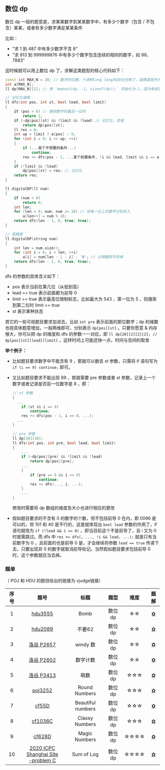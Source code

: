 ## 数位 dp

数位 dp 一般的题意是，求某某数字到某某数字中，有多少个数字（包含 / 不包含）某某，或者有多少数字满足某某条件

比如：

+ ”求 1 到 487 中有多少数字不含 6“
+ ”求 813 到 999999876 中有多少个数字包含连续的相同的数字，如 88、7883“

这时候就可以用上数位 dp 了，求解这类题型的核心代码如下：

```c++
const int MAX_N = 20; // 数字的位数，十进制long long的20位也够了，高精度就开大点
int a[MAX_N];
ll dp[MAX_N][2]; // 用 `memset(dp, -1, sizeof(dp));` 初始化为-1，因为有些答案为0

// 记忆化搜索
ll dfs(int pos, int st, bool lead, bool limit)
{
    if (pos < 0) // 搜到数字的最后一位时
        return 1;
    if (~dp[pos][st] && !limit && !lead) // 记忆化，剪枝
        return dp[pos][st];
    ll res = 0;
    int up = limit ? a[pos] : 9;
    for (int i = 0; i <= up; ++i)
    {
        if (...某个不想要的条件...)
            continue;
        res += dfs(pos - 1, ...某个前置条件, !i && lead, limit && i == a[pos]);
    }
    if (!limit && !lead)
        dp[pos][st] = res; // 记忆化
    return res;
}

ll digitalDP(ll num)
{
    if (num < 0)
        return 0;
    int len;
    for (len = 0; num; num /= 10) // 将每一位上的数字分别存入
        a[len++] = num % 10;
    return dfs(len - 1, 0, true, true);
}

// 高精度
ll digitalDP(string num)
{
    int len = num.size();
    for (int i = 0; i < len; ++i)
        a[i] = num[len - 1 - i] - '0'; // 记得翻转字符串
    return dfs(len - 1, 0, true, true);
}
```

dfs 的参数的具体含义如下：

+ pos 表示当前在第几位（从低到高）
+ lead == true 表示前面都为前导 0 
+ limit == true 表示最高位限制标志，比如最大为 543 ，第一位为 5 ，则搜索到第二位时 limit == true
+ st 表示某种状态

其它的一些可视题目要求加进去，比如 `int pre` 表示前面的那位数字；dp 的维数也视具体题意增加，一般两维即可，分别表示 `dp[pos][st]` 。只要你愿意 & 内存够大，你可以把 dp 的维度和 dfs 的参数一一对应，即 `ll dp[20][2][2][2]; // dp[pos][st][lead][limit]` ，这样时间上可能还快一点，时间与空间的取舍



**举个例子：**

+ 比如题目要求数字中不能含有 9 ，那就可以删去 st 参数，只需将 if 语句写为 `if (i == 9) continue;` 即可。

+ 又比如题目要求不能出现 89 ，那就需要 pre 参数或者 st 参数，记录上一个数字或者记录是否前一位数字是 8 ，即：

  ``` c++
  // st 参数
  {
  	...
      if (st && i == 9)
          continue;
      res += dfs(pos - 1, i == 8, ...);
  	...
  }
  ```
  
  ``` c++
  // pre 参数
  ll dp[20][20];
  ll dfs(int pos, int pre, bool lead, bool limit)
  {
      ...
      if (~dp[pos][pre] && !limit && !lead)
          return dp[pos][pre];
      ...
      {
          if (pre == 8 && i == 9)
              continue;
          res += dfs(..., i, ...);
      }
      ...
  }
  ```
  
  修改时需要将 dp 数组的维度及大小也进行相应的更改
  
+ 假如题目要求的不含有 0 的数字的个数，但不包括前导 0 在内，即 0096 是可以的，但 101 和 40 是不行的，这是就体现出 `bool lead` 参数的作用了，if 语句就改为 `if (!lead && i == 0)` ，即当目前这个不是前导了，且 i 又为 0 时就需跳过。而 dfs 中 `res += dfs(, ..., !i && lead, ...);`  就是只有当前数字为 0 ，且前面的也是前导 0 是，才会继续将参数 `lead == true` 传递下去，只要出现非 0 的数字就取消前导标记。当然假如题目要求包括前导 0 时，这个参数就应当去掉。



### 题单

（ POJ 和 HDU 的题目给出的链接为 vjudge链接）

| 序号 |                             题号                             |       标题        |  题型   | 难度 |                             题解                             |
| :--: | :----------------------------------------------------------: | :---------------: | :-----: | :--: | :----------------------------------------------------------: |
|  1   |        [hdu3555](https://vjudge.net/problem/HDU-3555)        |       Bomb        | 数位 dp |  ☆☆  | [✿](https://github.com/bbbiggest/12/blob/master/HDU/3555-Bomb.md) |
|  2   |        [hdu2089](https://vjudge.net/problem/HDU-2089)        |      不要62       | 数位 dp |  ☆☆  | [✿](https://github.com/bbbiggest/12/blob/master/HDU/2089-%E4%B8%8D%E8%A6%8162.md) |
|  3   |     [洛谷 P2657](https://www.luogu.com.cn/problem/P2657)     |     windy 数      | 数位 dp |  ☆☆  | [✿](https://github.com/bbbiggest/12/blob/master/luogu/P2657-windy%E6%95%B0.md) |
|  4   |     [洛谷 P2602](https://www.luogu.com.cn/problem/P2602)     |     数字计数      | 数位 dp |  ☆☆  | [✿](https://github.com/bbbiggest/12/blob/master/luogu/P2602-%E6%95%B0%E5%AD%97%E8%AE%A1%E6%95%B0.md) |
|  5   |     [洛谷 P3413](https://www.luogu.com.cn/problem/P3413)     |       萌数        | 数位 dp | ☆☆☆  | [✿](https://github.com/bbbiggest/12/blob/master/luogu/P3413-%E8%90%8C%E6%95%B0.md) |
|  6   |        [poj3252](https://vjudge.net/problem/POJ-3252)        |   Round Numbers   | 数位 dp | ☆☆☆  | [✿](https://github.com/bbbiggest/12/blob/master/POJ/3252-Round%20Numbers.md) |
|  7   |    [cf55D](http://codeforces.com/problemset/problem/55/D)    | Beautiful numbers | 数位 dp | ☆☆☆  | [✿](https://github.com/bbbiggest/12/blob/master/CodeForces/55D-Beautiful%20numbers.md) |
|  8   | [cf1036C](https://codeforces.com/problemset/problem/1036/C)  |  Classy Numbers   | 数位 dp | ☆☆☆  | [✿](https://github.com/bbbiggest/12/blob/master/CodeForces/1036C-Classy%20Numbers.md) |
|  9   |   [cf628D](http://codeforces.com/problemset/problem/628/D)   |   Magic Numbers   | 数位 dp | ☆☆☆☆ | [✿](https://github.com/bbbiggest/12/blob/master/CodeForces/628D-Magic%20Numbers.md) |
|  10  | [2020 ICPC Shanghai Site<br>-problem C](https://codeforces.com/gym/102900/problem/C) |    Sum of Log     | 数位 dp | ☆☆☆☆ | [✿](https://github.com/bbbiggest/12/blob/master/ICPC/2020%20ICPC%20Shanghai%20Site/C-Sum%20of%20Log.md) |

